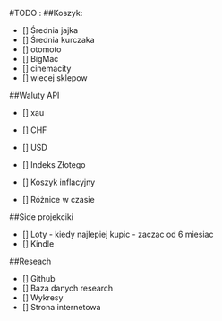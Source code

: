 #TODO :
##Koszyk:
- [] Średnia jajka
- [] Średnia kurczaka
- [] otomoto
- [] BigMac
- [] cinemacity
- [] wiecej sklepow

##Waluty API
- [] xau
- [] CHF
- [] USD

- [] Indeks Złotego
- [] Koszyk inflacyjny
- [] Różnice w czasie

##Side projekciki
- [] Loty - kiedy najlepiej kupic - zaczac od 6 miesiac
- [] Kindle

##Reseach
- [] Github
- [] Baza danych research
- [] Wykresy
- [] Strona internetowa



